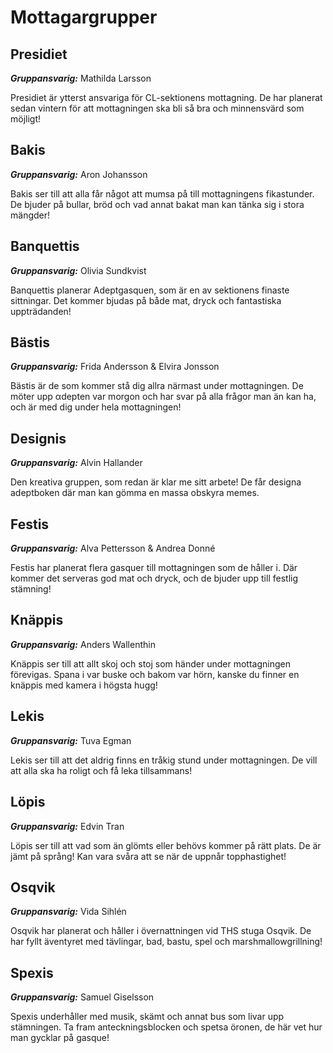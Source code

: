 # Mottagargrupper

## Presidiet

***Gruppansvarig:*** Mathilda Larsson

Presidiet är ytterst ansvariga för CL-sektionens mottagning.
De har planerat sedan vintern för att mottagningen ska bli så bra och minnensvärd som möjligt!

## Bakis

***Gruppansvarig:*** Aron Johansson

Bakis ser till att alla får något att mumsa på till mottagningens fikastunder. De bjuder på bullar, bröd och vad annat bakat man kan tänka sig i stora mängder!

## Banquettis

***Gruppansvarig:*** Olivia Sundkvist

Banquettis planerar Adeptgasquen, som är en av sektionens finaste sittningar. Det kommer bjudas på både mat, dryck och fantastiska uppträdanden!

## Bästis

***Gruppansvarig:*** Frida Andersson & Elvira Jonsson

Bästis är de som kommer stå dig allra närmast under mottagningen. De möter upp αdepten var morgon och har svar på alla frågor man än kan ha, och är med dig under hela mottagningen!

## Designis

***Gruppansvarig:*** Alvin Hallander

Den kreativa gruppen, som redan är klar me sitt arbete! De får designa adeptboken där man kan gömma en massa obskyra memes.

## Festis

***Gruppansvarig:*** Alva Pettersson & Andrea Donné

Festis har planerat flera gasquer till mottagningen som de håller i. Där kommer det serveras god mat och dryck, och de bjuder upp till festlig stämning!

## Knäppis

***Gruppansvarig:*** Anders Wallenthin

Knäppis ser till att allt skoj och stoj som händer under mottagningen förevigas. Spana i var buske och bakom var hörn, kanske du finner en knäppis med kamera i högsta hugg!

## Lekis

***Gruppansvarig:*** Tuva Egman

Lekis ser till att det aldrig finns en tråkig stund under mottagningen. De vill att alla ska ha roligt och få leka tillsammans!

## Löpis

***Gruppansvarig:*** Edvin Tran

Löpis ser till att vad som än glömts eller behövs kommer på rätt plats. De är jämt på språng! Kan vara svåra att se när de uppnår topphastighet!

## Osqvik

***Gruppansvarig:*** Vida Sihlén

Osqvik har planerat och håller i övernattningen vid THS stuga Osqvik. De har fyllt äventyret med tävlingar, bad, bastu, spel och marshmallowgrillning!

## Spexis

***Gruppansvarig:*** Samuel Giselsson

Spexis underhåller med musik, skämt och annat bus som livar upp stämningen. Ta fram anteckningsblocken och spetsa öronen, de här vet hur man gycklar på gasque!
